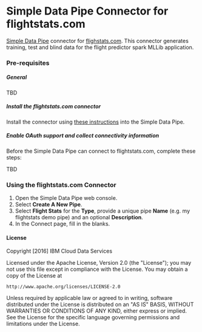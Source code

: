 
# Simple Data Pipe Connector for flightstats.com

[Simple Data Pipe](https://developer.ibm.com/clouddataservices/simple-data-pipe/) connector for [flighstats.com](http://www.flightstats.com/). This connector generates training, test and blind data for the flight predictor spark MLLib application.

### Pre-requisites

##### General 

TBD

##### Install the flightstats.com connector

Install the connector using [these instructions](https://github.com/ibm-cds-labs/pipes/wiki/Installing-a-Simple-Data-Pipe-Connector) into the Simple Data Pipe.  

##### Enable OAuth support and collect connectivity information

Before the Simple Data Pipe can connect to flightstats.com, complete these steps:

TBD

### Using the flightstats.com Connector 

1. Open the Simple Data Pipe web console.
2. Select __Create A New Pipe__.
3. Select __Flight Stats__ for the __Type__, provide a unique pipe __Name__ (e.g. my flightstats demo pipe) and an optional __Description__.
4. In the Connect page, fill in the blanks.


#### License 

Copyright [2016] IBM Cloud Data Services

Licensed under the Apache License, Version 2.0 (the "License");
you may not use this file except in compliance with the License.
You may obtain a copy of the License at

    http://www.apache.org/licenses/LICENSE-2.0

Unless required by applicable law or agreed to in writing, software
distributed under the License is distributed on an "AS IS" BASIS,
WITHOUT WARRANTIES OR CONDITIONS OF ANY KIND, either express or implied.
See the License for the specific language governing permissions and
limitations under the License.



